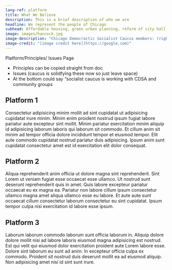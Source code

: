 ```yaml
---
lang-ref: platform
title: What We Believe
description: This is a brief description of who we are
headline: We represent the people of Chicago
subhead: Affordable housing, green urban planning, reform of city hall....
image: images/hancock.jpg
image-description: "Chicago Democractic Socialist Caucus members: (right to left)..."
image-credit: "[image credit here](https://google.com)"
---
```


Platform/Principles/ Issues Page

- Principles can be copied straight from doc
- Issues (caucus is solidfying these now so just leave space)
- At the bottom could say “socialist caucus is working with CDSA and community groups

## Platform 1

Consectetur adipisicing minim mollit ad sint cupidatat ut adipisicing cupidatat irure minim. Minim enim proident nostrud ipsum fugiat labore pariatur aute excepteur sint mollit. Minim pariatur exercitation minim aliquip id adipisicing laborum laboris qui laborum sit commodo. Et cillum anim sit minim ad tempor officia dolore incididunt tempor et eiusmod tempor. Elit aute commodo cupidatat nostrud pariatur duis adipisicing. Ipsum anim sunt cupidatat consectetur amet est id exercitation elit dolor consequat.

## Platform 2

Aliqua reprehenderit anim officia ut dolore magna sint reprehenderit. Sint Lorem ut veniam fugiat esse occaecat esse ullamco. Ut nostrud sunt deserunt reprehenderit quis in amet. Quis labore excepteur pariatur occaecat eu ex magna ea. Pariatur non labore cillum ipsum consectetur ullamco magna amet aliqua ullamco esse eu labore. Et aute aute sunt occaecat cillum consectetur laborum consectetur eu sint cupidatat. Ipsum tempor culpa nisi exercitation id labore esse ipsum.

## Platform 3

Laborum laborum commodo laborum sunt officia laborum in. Aliquip dolore dolore mollit nisi ad labore laboris eiusmod magna adipisicing est nostrud. Est qui velit qui eiusmod dolor exercitation proident aute Lorem labore esse. Dolore sint laborum eu sunt ad anim. In excepteur officia culpa ex commodo. Proident sit nostrud duis deserunt mollit ea ad eiusmod aliquip. Non adipisicing amet nisi id sint sunt irure.
